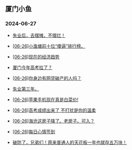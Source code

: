 ## 厦门小鱼 
### 2024-06-27

+ [失业后，去摆摊，不摆烂！](http://bbs.xmfish.com/read-htm-tid-18210331.html)

+ [[06-26]小渔塘前十位“傻逼”排行榜。](http://bbs.xmfish.com/read-htm-tid-18210255.html)

+ [[06-26]现在的经济趋势](http://bbs.xmfish.com/read-htm-tid-18210355.html)

+ [厦门今年高考拉了？](http://bbs.xmfish.com/read-htm-tid-18210366.html)

+ [[06-26]你身边有网贷破产的人吗？](http://bbs.xmfish.com/read-htm-tid-18210327.html)

+ [失业第三年。](http://bbs.xmfish.com/read-htm-tid-18210429.html)

+ [[06-26]苹果手机现在真是白菜价!](http://bbs.xmfish.com/read-htm-tid-18210422.html)

+ [[06-26]高考成绩出来了 不打扰是你的温柔](http://bbs.xmfish.com/read-htm-tid-18210292.html)

+ [[06-26]海沧这房子降了。老房子。可入？](http://bbs.xmfish.com/read-htm-tid-18210433.html)

+ [[06-26]每日心情签到](http://bbs.xmfish.com/read-htm-tid-18210235.html)

+ [破防了，兄弟们！原来普通人的天花板一年也就存五万块！](http://bbs.xmfish.com/read-htm-tid-18210430.html)

